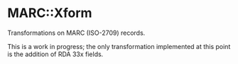 # MARC::Xform

Transformations on MARC (ISO-2709) records.

This is a work in progress; the only transformation implemented at this point is the addition of RDA 33x fields.
